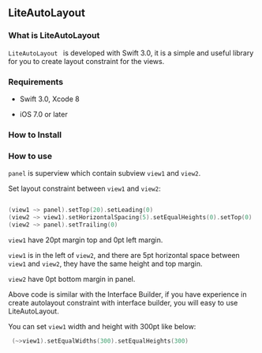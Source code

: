 ## LiteAutoLayout

### What is LiteAutoLayout

`LiteAutoLayout ` is developed with Swift 3.0, it is a simple and useful library for you to create layout constraint for the views. 

### Requirements

* Swift 3.0, Xcode 8

* iOS 7.0 or later

### How to Install



### How to use

`panel` is superview which contain subview `view1` and `view2`.

Set layout constraint between `view1` and `view2`:

```swift

(view1 ~> panel).setTop(20).setLeading(0)
(view2 ~> view1).setHorizontalSpacing(5).setEqualHeights(0).setTop(0)
(view2 ~> panel).setTrailing(0)

```

`view1` have 20pt margin top and 0pt left margin.

`view1` is in the left of `view2`, and there are 5pt horizontal space between `view1` and `view2`, they have the same height and top margin.

`view2` have 0pt bottom margin in panel.

Above code is similar with the Interface Builder, if you have experience in create autolayout constraint with interface builder, you will easy to use LiteAutoLayout.


You can set `view1` width and height with 300pt like below:

```swift
 (~>view1).setEqualWidths(300).setEqualHeights(300)
```

